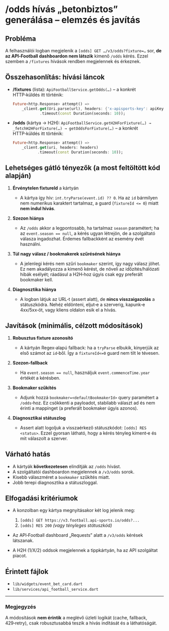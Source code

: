 # /odds hívás „betonbiztos” generálása – elemzés és javítás

## Probléma

A felhasználói logban megjelenik a `[odds] GET …/v3/odds?fixture=…` sor, **de az API‑Football dashboardon nem látszik** kimenő `/odds` kérés. Ezzel szemben a `/fixtures` hívások rendben megjelennek és érkeznek.

## Összehasonlítás: hívási láncok

* **/fixtures** (lista): `ApiFootballService.getOdds(…)` – a konkrét HTTP‑küldés itt történik:

  ```dart
  Future<http.Response> attempt() =>
      _client.get(Uri.parse(url), headers: {'x-apisports-key': apiKey})
              .timeout(const Duration(seconds: 10));
  ```
* **/odds** (kártya → H2H): `ApiFootballService.getH2HForFixture(…) → _fetchH2HForFixture(…) → getOddsForFixture(…)` – a konkrét HTTP‑küldés itt történik:

  ```dart
  Future<http.Response> attempt() =>
      _client.get(uri, headers: headers)
             .timeout(const Duration(seconds: 10));
  ```

## Lehetséges gátló tényezők (a most feltöltött kód alapján)

1. **Érvénytelen fixtureId** a kártyán

   * A kártya így hív: `int.tryParse(event.id) ?? 0`. Ha az `id` bármilyen nem numerikus karaktert tartalmaz, a guard (`fixtureId <= 0`) miatt **nem indul hívás**.
2. **Szezon hiánya**

   * Az `/odds` akkor a legpontosabb, ha tartalmaz `season` paramétert; ha az `event.season == null`, a kérés ugyan létrejön, de a szolgáltató válasza ingadozhat. Érdemes fallbackként az esemény évét használni.
3. **Túl nagy válasz / bookmakerek szűrésének hiánya**

   * A jelenlegi kérés nem szűri `bookmaker` szerint, így nagy válasz jöhet. Ez nem akadályozza a kimenő kérést, de növeli az időzítés/hálózati hibák esélyét; ráadásul a H2H‑hoz úgyis csak egy preferált bookmaker kell.
4. **Diagnosztika hiánya**

   * A logban látjuk az URL‑t (assert alatt), de **nincs visszaigazolás** a státuszkódra. Nehéz eldönteni, eljut‑e a szerverig, kapunk‑e 4xx/5xx‑öt, vagy kliens oldalon esik el a hívás.

## Javítások (minimális, célzott módosítások)

1. **Robusztus fixture azonosító**

   * A kártyán Regex‑alapú fallback: ha a `tryParse` elbukik, kinyerjük az első számot az `id`‑ből. Így a `fixtureId<=0` guard nem tilt le tévesen.
2. **Szezon‑fallback**

   * Ha `event.season == null`, használjuk `event.commenceTime.year` értékét a kérésben.
3. **Bookmaker szűkítés**

   * Adjunk hozzá `bookmaker=<defaultBookmakerId>` query paramétert a `/odds`‑hoz. Ez csökkenti a payloadot, stabilabb választ ad és nem érinti a mappinget (a preferált bookmaker úgyis azonos).
4. **Diagnosztikai státuszlog**

   * Assert alatt logoljuk a visszaérkező státuszkódot: `[odds] RES <status>`. Ezzel gyorsan látható, hogy a kérés tényleg kiment‑e és mit válaszolt a szerver.

## Várható hatás

* A kártyák **következetesen** elindítják az `/odds` hívást.
* A szolgáltatói dashboardon megjelennek a `/v3/odds` sorok.
* Kisebb válaszméret a `bookmaker` szűkítés miatt.
* Jobb terepi diagnosztika a státuszloggal.

## Elfogadási kritériumok

* A konzolban egy kártya megnyitásakor két log jelenik meg:

  1. `[odds] GET https://v3.football.api-sports.io/odds?...`
  2. `[odds] RES 200` *(vagy tényleges státuszkód)*
* Az API‑Football dashboard „Requests” alatt a `/v3/odds` kérések látszanak.
* A H2H (1/X/2) oddsok megjelennek a tippkártyán, ha az API szolgáltat piacot.

## Érintett fájlok

* `lib/widgets/event_bet_card.dart`
* `lib/services/api_football_service.dart`

---

### Megjegyzés

A módosítások **nem érintik** a meglévő üzleti logikát (cache, fallback, 429‑retry), csak robusztusabbá teszik a hívás indítását és a láthatóságát.
